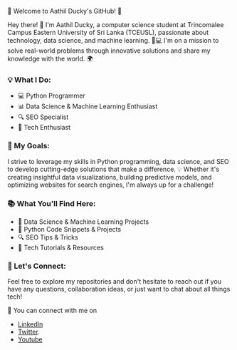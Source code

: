 


🚀 Welcome to Aathil Ducky's GitHub! 🌟

Hey there! 👋 I'm Aathil Ducky, a computer science student at Trincomalee Campus Eastern University of Sri Lanka (TCEUSL), passionate about technology, data science, and machine learning. 🤖💻 I'm on a mission to solve real-world problems through innovative solutions and share my knowledge with the world. 🌍

### 💡 What I Do:

- 💻 Python Programmer
- 📊 Data Science & Machine Learning Enthusiast
- 🔍 SEO Specialist
- 🚀 Tech Enthusiast

### 🌟 My Goals:

I strive to leverage my skills in Python programming, data science, and SEO to develop cutting-edge solutions that make a difference. 💡 Whether it's creating insightful data visualizations, building predictive models, and optimizing websites for search engines, I'm always up for a challenge!

### 📚 What You'll Find Here:

- 🧠 Data Science & Machine Learning Projects
- 🐍 Python Code Snippets & Projects
- 🔍 SEO Tips & Tricks
- 🚀 Tech Tutorials & Resources

### 🚀 Let's Connect:

Feel free to explore my repositories and don't hesitate to reach out if you have any questions, collaboration ideas, or just want to chat about all things tech! 

🌟 You can connect with me on 

- [LinkedIn](https://www.linkedin.com/in/aathil-ducky-95b12a218)
- [Twitter](https://twitter.com/AathilDucky).
- [Youtube](https://www.youtube.com/@aathilducky)
